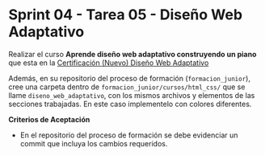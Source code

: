 # Sprint 04 - Tarea 05 - Diseño Web Adaptativo

Realizar el curso **Aprende diseño web adaptativo construyendo un piano** que esta en la [Certificación (Nuevo) Diseño Web Adaptativo](https://www.freecodecamp.org/espanol/learn/2022/responsive-web-design/)

Además, en su repositorio del proceso de formación (`formacion_junior`), cree una carpeta dentro de  `formacion_junior/cursos/html_css/` que se llame `diseno_web_adaptativo`, con los mismos archivos y elementos de las secciones trabajadas. En este caso implementelo con colores diferentes.

**Criterios de Aceptación**

- En el repositorio del proceso de formación se debe evidenciar un commit que incluya los cambios requeridos.